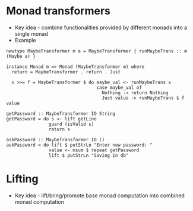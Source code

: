 # Monad transformers
* Key idea - combine functionalities provided by different monads into a single
    monad
* Example
```
newtype MaybeTransformer m a = MaybeTransformer { runMaybeTrans :: m (Maybe a) }

instance Monad m => Monad (MaybeTransformer m) where
  return = MaybeTransformer . return . Just

  x >>= f = MaybeTransformer $ do maybe_val <- runMaybeTrans x
                                  case maybe_val of
                                    Nothing -> return Nothing
                                    Just value -> runMaybeTrans $ f value

getPassword :: MaybeTransformer IO String
getPassword = do s <- lift getLine
                guard (isValid s)
                return s

askPassword :: MaybeTransformer IO ()
askPassword = do lift $ putStrLn "Enter new password: "
                value <- msum $ repeat getPassword
                lift $ putStrLn "Saving in db"
```

# Lifting
* Key idea - lift/bring/promote base monad computation into combined monad
    computation
